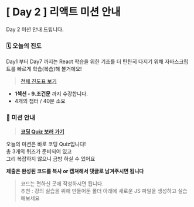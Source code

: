 # [ Day 2 ] 리액트 미션 안내

Day 2 미션 안내 드립니다.

### 🗓️ 오늘의 진도

Day1 부터 Day7 까지는 React 학습을 위한 기초를 더 탄탄히 다지기 위해 자바스크립트를 빠르게 학습(복습)해 볼거에요!

> [전체 진도표 보기](https://www.notion.so/winterlood/2573dd24c0484500b807d595cc19a2cd)

- **1섹션 - 9.조건문** 까지 수강합니다.
- 4개의 챕터 / 40분 소요

### 🎯 미션 안내

> **[코딩 Quiz 보러 가기](https://github.com/winterlood/onebite-react-challenge/blob/main/missions/day02/coding-quiz)**

오늘의 미션은 바로 코딩 Quiz입니다!  
총 3개의 퀴즈가 준비되어 있고  
그리 복잡하지 않으니 금방 하실 수 있어요

**제출은 완성된 코드를 복사 or 캡쳐해서 댓글로 남겨주시면 됩니다**

> 코드는 편하신 곳에 작성하시면 됩니다.  
> 추천 : 강의 실습을 위해 만들어둔 폴더 아래에 새로운 JS 파일을 생성하고 실습해보세요
